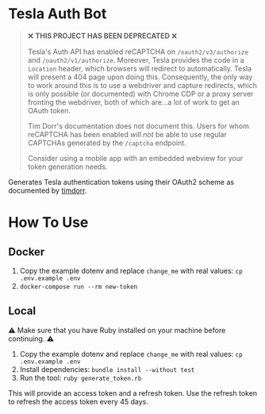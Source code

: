 # Tesla Auth Bot

> ❌ **THIS PROJECT HAS BEEN DEPRECATED** ❌
>
> Tesla's Auth API has enabled reCAPTCHA on `/oauth2/v3/authorize` and
> `/oauth2/v1/authorize`. Moreover, Tesla provides the code in a `Location`
> header, which browsers will redirect to automatically. Tesla will
> present a 404 page upon doing this. Consequently, the only way to
> work around this is to use a webdriver and capture redirects, which is
> only possible (or documented) with Chrome CDP or a proxy server fronting
> the webdriver, both of which are...a lot of work to get an OAuth token.
> 
> Tim Dorr's documentation does not document this. Users for whom reCAPTCHA
> has been enabled _will not_ be able to use regular CAPTCHAs generated by the
> `/captcha` endpoint.
>
> Consider using a mobile app with an embedded webview for your token generation
> needs.

Generates Tesla authentication tokens using their OAuth2 scheme as documented
by [timdorr](https://tesla-api.timdorr.com/api-basics/authentication).

# How To Use

## Docker

1. Copy the example dotenv and replace `change_me` with real values: `cp .env.example .env`
2. `docker-compose run --rm new-token`

## Local

⚠️  Make sure that you have Ruby installed on your machine before continuing. ⚠️

1. Copy the example dotenv and replace `change_me` with real values: `cp .env.example .env`
1. Install dependencies: `bundle install --without test`
2. Run the tool: `ruby generate_token.rb`

This will provide an access token and a refresh token. Use the refresh token to
refresh the access token every 45 days.
